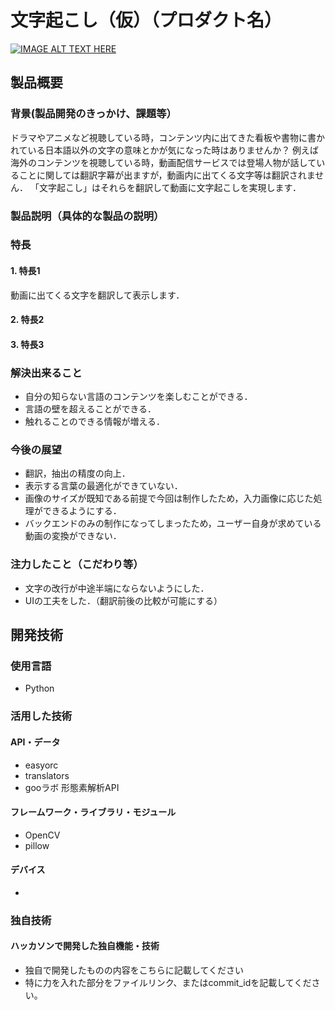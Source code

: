 # 文字起こし（仮）（プロダクト名）

[![IMAGE ALT TEXT HERE](https://jphacks.com/wp-content/uploads/2022/08/JPHACKS2022_ogp.jpg)](https://www.youtube.com/watch?v=LUPQFB4QyVo)

## 製品概要
### 背景(製品開発のきっかけ、課題等）
ドラマやアニメなど視聴している時，コンテンツ内に出てきた看板や書物に書かれている日本語以外の文字の意味とかが気になった時はありませんか？
例えば海外のコンテンツを視聴している時，動画配信サービスでは登場人物が話していることに関しては翻訳字幕が出ますが，動画内に出てくる文字等は翻訳されません．
「文字起こし」はそれらを翻訳して動画に文字起こしを実現します．

### 製品説明（具体的な製品の説明）
### 特長
#### 1. 特長1
動画に出てくる文字を翻訳して表示します．
#### 2. 特長2

#### 3. 特長3

### 解決出来ること
* 自分の知らない言語のコンテンツを楽しむことができる．
* 言語の壁を超えることができる．
* 触れることのできる情報が増える．

### 今後の展望
* 翻訳，抽出の精度の向上．
* 表示する言葉の最適化ができていない．
* 画像のサイズが既知である前提で今回は制作したため，入力画像に応じた処理ができるようにする．
* バックエンドのみの制作になってしまったため，ユーザー自身が求めている動画の変換ができない．


### 注力したこと（こだわり等）
* 文字の改行が中途半端にならないようにした．
* UIの工夫をした．（翻訳前後の比較が可能にする）

## 開発技術
### 使用言語
* Python
### 活用した技術
#### API・データ
* easyorc
* translators
* gooラボ 形態素解析API

#### フレームワーク・ライブラリ・モジュール
* OpenCV
* pillow

#### デバイス
* 

### 独自技術
#### ハッカソンで開発した独自機能・技術
* 独自で開発したものの内容をこちらに記載してください
* 特に力を入れた部分をファイルリンク、またはcommit_idを記載してください。
